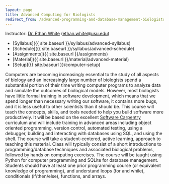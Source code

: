 ```yaml
---
layout: page
title: Advanced Computing for Biologists
redirect_from: /advanced-programming-and-database-management-biologists/
---
```


Instructor: [Dr. Ethan White](http://whitelab.weecology.org)
(ethan.white@usu.edu)

* [Syllabus]({{ site.baseurl }}/syllabus/advanced-syllabus)
* [Schedule]({{ site.baseurl }}/syllabus/advanced-schedule)
* [Assignments]({{ site.baseurl }}/assignments)
* [Material]({{ site.baseurl }}/material/advanced-material)
* [Setup]({{ site.baseurl }}/computer-setup)

Computers are becoming increasingly essential to the study of
all aspects of biology and an increasingly large number of biologists spend a
substantial portion of their time writing computer programs to analyze data and
simulate the outcomes of biological models.  However, most biologists have
little formal training in software development, which means that we spend longer
than necessary writing our software, it contains more bugs, and it is less
useful to other scientists than it should be. This course will teach the
concepts, skills, and tools needed to help you build software more productively.
It will be based on the excellent
[Software Carpentry](http://software-carpentry.org/) curriculum and will include
training in advanced areas including object oriented programming, version
control, automated testing, using a debugger, building and interacting with
databases using SQL, and using the shell. The course will take a
student-centered, active learning, approach to teaching this material. Class
will typically consist of a short introductions to programming/database
techniques and associated biological problems, followed by hands on computing
exercises. The course will be taught using Python for computer programming and
SQLite for database management. Students should have at least one prior
programming course (or equivalent knowledge of programming), and understand
loops (for and while), conditionals (if/then/else), functions, and arrays.
